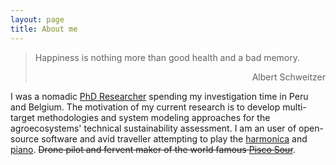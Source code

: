 ```yaml
---
layout: page
title: About me
---
```




> Happiness is nothing more than good health and a bad memory.
> <div style="text-align: right"> Albert Schweitzer </div>

I was a nomadic [PhD Researcher](https://www.biw.kuleuven.be/biosyst/mebios) spending my investigation time in Peru and Belgium. The motivation of my current research is to develop multi-target methodologies and system modeling approaches for the agroecosystems' technical sustainability assessment. I am an user of open-source software and avid traveller attempting to play the [harmonica](https://www.hohner.de/en/instruments/harmonicas/diatonic/progressive/special-20) and [piano](https://www.achamilton.co.uk/old/HP3e.htm). ~~Drone pilot and fervent maker of the world famous [Pisco Sour](http://www.nytimes.com/2012/04/15/travel/enjoying-pisco-cocktails-in-lima-peru.html)~~.
